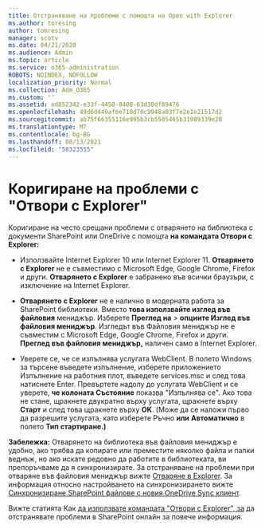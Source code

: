 ```yaml
---
title: Отстраняване на проблеми с помощта на Open with Explorer
ms.author: toresing
author: tomresing
manager: scotv
ms.date: 04/21/2020
ms.audience: Admin
ms.topic: article
ms.service: o365-administration
ROBOTS: NOINDEX, NOFOLLOW
localization_priority: Normal
ms.collection: Adm_O365
ms.custom: ''
ms.assetid: ed852342-e33f-4450-8400-63d30df09476
ms.openlocfilehash: 49d6d449af6e718d70c9948a03f7e2e1e21517d2
ms.sourcegitcommit: ab75f66355116e995b3cb5505465b31989339e28
ms.translationtype: MT
ms.contentlocale: bg-BG
ms.lasthandoff: 08/13/2021
ms.locfileid: "58323555"
---
```

# <a name="fix-problems-with-open-with-explorer"></a>Коригиране на проблеми с "Отвори с Explorer"

Коригиране на често срещани проблеми с отварянето на библиотека с документи SharePoint или OneDrive с помощта **на командата Отвори с Explorer:** 
  
- Използвайте Internet Explorer 10 или Internet Explorer 11. **Отварянето с Explorer** не е съвместимо с Microsoft Edge, Google Chrome, Firefox и други. **Отварянето с Explorer** е забранено във всички браузъри, с изключение на Internet Explorer. 
    
- **Отварянето с Explorer** не е налично в модерната работа за SharePoint библиотеки. Вместо **това използвайте изглед във файловия** мениджър. Изберете **Преглед на** \> **опциите Изглед във файловия мениджър**. Изгледът във Файловия мениджър не е съвместим с Microsoft Edge, Google Chrome, Firefox и други. **Преглед във файловия мениджър,** наличен само в Internet Explorer. 
    
- Уверете се, че се изпълнява услугата WebClient. В полето Windows за търсене въведете изпълнение, изберете приложението Изпълнение на работния плот, въведете services.msc и след това натиснете Enter. Превъртете надолу до услугата WebClient и се уверете, **че колоната Състояние** показва "Изпълнява се". Ако това не стане, щракнете двукратно върху услугата, щракнете върху **Старт** и след това щракнете върху **OK**. (Може да се наложи първо да разрешите услугата, като изберете Ръчно **или** **Автоматично** в полето **Тип стартиране.)** 
    
**Забележка:** Отварянето на библиотека във файловия мениджър е удобно, ако трябва да копирате или преместите няколко файла и папки веднъж, но ако искате редовно да работите в библиотеката, ви препоръчваме да я синхронизирате. За отстраняване на проблеми при отваряне във файловия мениджър вижте [Отваряне в Explorer](https://go.microsoft.com/fwlink/?linkid=871665). За информация относно настройването на синхронизирането вижте [Синхронизиране SharePoint файлове с новия OneDrive Sync клиент](https://go.microsoft.com/fwlink/?linkid=871666).
  
Вижте статията Как [да използвате командата "Отвори с Explorer", за](https://docs.microsoft.com/sharepoint/support/lists-and-libraries/troubleshoot-issues-using-open-with-explorer) да отстранявате проблеми в SharePoint онлайн за повече информация. 
  

